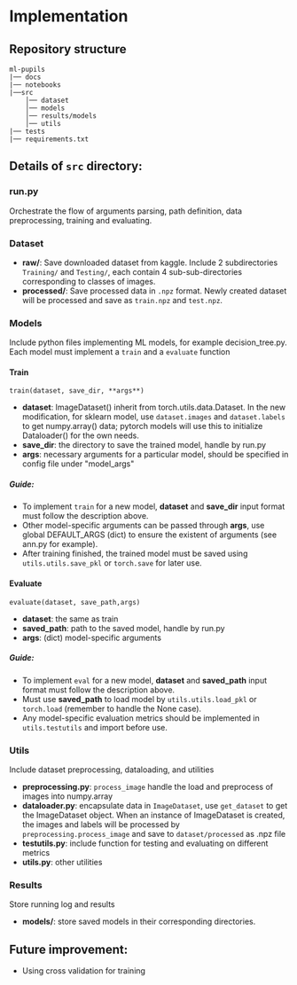 # Implementation

## Repository structure
```
ml-pupils
|── docs
|── notebooks
|──src
    │── dataset
    │── models
    │── results/models
    │── utils
|── tests
|── requirements.txt 
```

## Details of `src` directory:
### run.py
Orchestrate the flow of arguments parsing, path definition, data preprocessing, training and evaluating.

### Dataset
- **raw/**: Save downloaded dataset from kaggle. Include 2 subdirectories `Training/` and `Testing/`, each contain 4 sub-sub-directories corresponding to classes of images.
- **processed/**: Save processed data in `.npz` format. Newly created dataset will be processed and save as `train.npz` and `test.npz`.

### Models
Include python files implementing ML models, for example decision_tree.py. Each model must implement a `train` and a `evaluate` function 
#### Train
```
train(dataset, save_dir, **args**)
```
- **dataset**: ImageDataset() inherit from torch.utils.data.Dataset. In the new modification, for sklearn model, use `dataset.images` and `dataset.labels` to get numpy.array() data; pytorch models will use this to initialize Dataloader() for the own needs.
- **save_dir**: the directory to save the trained model, handle by run.py
- **args**: necessary arguments for a particular model, should be specified in config file under "model_args"

##### Guide: 
- To implement `train` for a new model, **dataset** and **save_dir** input format must follow the description above. 
- Other model-specific arguments can be passed through **args**, use global DEFAULT_ARGS (dict) to ensure the existent of arguments (see ann.py for example).
- After training finished, the trained model must be saved using `utils.utils.save_pkl` or `torch.save` for later use.

#### Evaluate
```
evaluate(dataset, save_path,args)
```
- **dataset**: the same as train
- **saved_path**: path to the saved model, handle by run.py
- **args**: (dict) model-specific arguments

##### Guide:
- To implement `eval` for a new model, **dataset** and **saved_path** input format must follow the description above. 
- Must use **saved_path** to load model by `utils.utils.load_pkl` or `torch.load` (remember to handle the None case).
- Any model-specific evaluation metrics should be implemented in `utils.testutils` and import before use.

### Utils
Include dataset preprocessing, dataloading, and utilities
- **preprocessing.py**: `process_image` handle the load and preprocess of images into numpy.array
- **dataloader.py**: encapsulate data in `ImageDataset`, use `get_dataset` to get the ImageDataset object. When an instance of ImageDataset is created, the images and labels will be processed by `preprocessing.process_image` and save to `dataset/processed` as .npz file  
- **testutils.py**: include function for testing and evaluating on different metrics
- **utils.py**: other utilities

### Results
Store running log and results
- **models/**: store saved models in their corresponding directories.


## Future improvement:
- Using cross validation for training